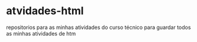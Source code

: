 # atvidades-html
repositorios para as minhas atividades do curso técnico para guardar todos as minhas atividades de htm
